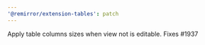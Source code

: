 ```yaml
---
'@remirror/extension-tables': patch
---
```


Apply table columns sizes when view not is editable. Fixes #1937
